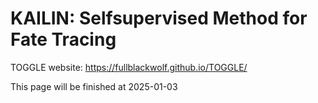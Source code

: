 # KAILIN: Selfsupervised Method for Fate Tracing

TOGGLE website:
https://fullblackwolf.github.io/TOGGLE/

This page will be finished at 2025-01-03
